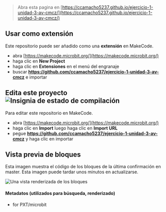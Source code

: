 
> Abra esta pagina en [https://ccamacho5237.github.io/ejercicio-1-unidad-3-av-cmcz/](https://ccamacho5237.github.io/ejercicio-1-unidad-3-av-cmcz/)

## Usar como extensión

Este repositorio puede ser añadido como una **extensión** en MakeCode.

* abra [https://makecode.microbit.org/](https://makecode.microbit.org/)
* haga clic en **New Project**
* haga clic en **Extensiones** en el menú del engranaje
* buscar **https://github.com/ccamacho5237/ejercicio-1-unidad-3-av-cmcz** e importar

## Edita este proyecto ![Insignia de estado de compilación](https://github.com/ccamacho5237/ejercicio-1-unidad-3-av-cmcz/workflows/MakeCode/badge.svg)

Para editar este repositorio en MakeCode.

* abra [https://makecode.microbit.org/](https://makecode.microbit.org/)
* haga clic en **Import** luego haga clic en **Import URL**
* pegue **https://github.com/ccamacho5237/ejercicio-1-unidad-3-av-cmcz** y haga clic en importar

## Vista previa de bloques

Esta imagen muestra el código de los bloques de la última confirmación en master.
Esta imagen puede tardar unos minutos en actualizarse.

![Una vista renderizada de los bloques](https://github.com/ccamacho5237/ejercicio-1-unidad-3-av-cmcz/raw/master/.github/makecode/blocks.png)

#### Metadatos (utilizados para búsqueda, renderizado)

* for PXT/microbit
<script src="https://makecode.com/gh-pages-embed.js"></script><script>makeCodeRender("{{ site.makecode.home_url }}", "{{ site.github.owner_name }}/{{ site.github.repository_name }}");</script>
